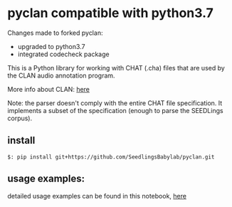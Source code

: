 # pyclan compatible with python3.7

Changes made to forked pyclan:
- upgraded to python3.7
- integrated codecheck package
  

This is a Python library for working with CHAT (.cha) files that are used by the CLAN audio annotation program.

More info about CLAN: [here](http://childes.psy.cmu.edu/clan/)

Note: the parser doesn't comply with the entire CHAT file specification. It implements a subset of the specification (enough to parse the SEEDLings corpus).


## install

```
$: pip install git+https://github.com/SeedlingsBabylab/pyclan.git
```

## usage examples:

detailed usage examples can be found in this notebook, [here](pyclan_examples.ipynb)

